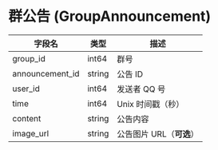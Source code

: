 # 群公告 (GroupAnnouncement)

| 字段名          | 类型   | 描述                     |
| --------------- | ------ | ------------------------ |
| group_id        | int64  | 群号                     |
| announcement_id | string | 公告 ID                  |
| user_id         | int64  | 发送者 QQ 号             |
| time            | int64  | Unix 时间戳（秒）        |
| content         | string | 公告内容                 |
| image_url       | string | 公告图片 URL（**可选**） |
